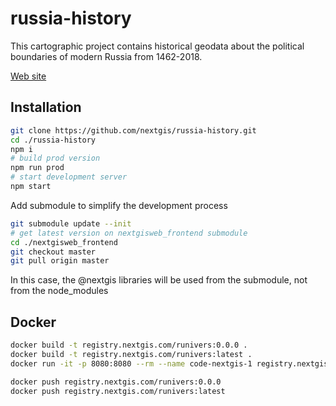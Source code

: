 # russia-history

This cartographic project contains historical geodata about the political boundaries of modern Russia from 1462-2018.

[Web site](http://map.runivers.ru)

## Installation

```bash
git clone https://github.com/nextgis/russia-history.git
cd ./russia-history
npm i
# build prod version
npm run prod
# start development server
npm start
```

Add submodule to simplify the development process

```bash
git submodule update --init
# get latest version on nextgisweb_frontend submodule
cd ./nextgisweb_frontend
git checkout master
git pull origin master
```

In this case, the @nextgis libraries will be used from the submodule, not from the node_modules

## Docker

```bash
docker build -t registry.nextgis.com/runivers:0.0.0 .
docker build -t registry.nextgis.com/runivers:latest .
docker run -it -p 8080:8080 --rm --name code-nextgis-1 registry.nextgis.com/runivers:latest

docker push registry.nextgis.com/runivers:0.0.0
docker push registry.nextgis.com/runivers:latest
```
